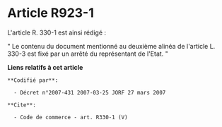 # Article R923-1

L'article R. 330-1 est ainsi rédigé : 

" Le contenu du document mentionné au deuxième alinéa de l'article L. 330-3 est fixé par un arrêté du représentant de l'Etat.
"

**Liens relatifs à cet article**

	**Codifié par**:

	  - Décret n°2007-431 2007-03-25 JORF 27 mars 2007

	**Cite**:

	  - Code de commerce - art. R330-1 (V)
